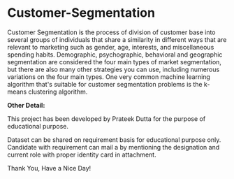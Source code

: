 # Customer-Segmentation

Customer Segmentation is the process of division of customer base into several groups of individuals that share a similarity in different ways that are relevant to marketing such as gender, age, interests, and miscellaneous spending habits. Demographic, psychographic, behavioral and geographic segmentation are considered the four main types of market segmentation, but there are also many other strategies you can use, including numerous variations on the four main types. One very common machine learning algorithm that's suitable for customer segmentation problems is the k-means clustering algorithm. 

**Other Detail:**

This project has been developed by Prateek Dutta for the purpose of educational purpose.

Dataset can be shared on requirement basis for educational purpose only. Candidate with requirement can mail a by mentioning the designation and current role with proper identity card in attachment.

Thank You, Have a Nice Day!

